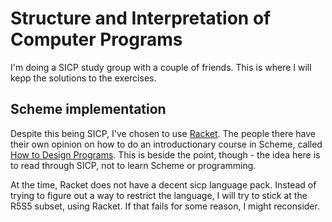 # Structure and Interpretation of Computer Programs

I'm doing a SICP study group with a couple of friends. This is where I will
kepp the solutions to the exercises.

## Scheme implementation

Despite this being SICP, I've chosen to use [Racket](http://racket-lang.org/).
The people there have their own opinion on how to do an introductionary course
in Scheme, called [How to Design Programs](http://www.htdp.org/). This is
beside the point, though - the idea here is to read through SICP, not to learn
Scheme or programming.

At the time, Racket does not have a decent sicp language pack. Instead of
trying to figure out a way to restrict the language, I will try to stick at
the R5S5 subset, using Racket. If that fails for some reason, I might
reconsider.
